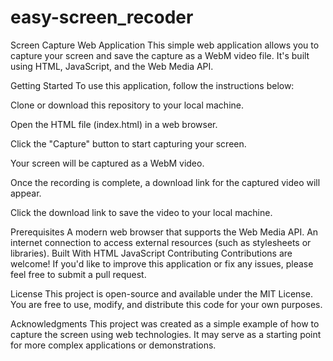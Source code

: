 # easy-screen_recoder

Screen Capture Web Application
This simple web application allows you to capture your screen and save the capture as a WebM video file. It's built using HTML, JavaScript, and the Web Media API.

Getting Started
To use this application, follow the instructions below:

Clone or download this repository to your local machine.

Open the HTML file (index.html) in a web browser.

Click the "Capture" button to start capturing your screen.

Your screen will be captured as a WebM video.

Once the recording is complete, a download link for the captured video will appear.

Click the download link to save the video to your local machine.

Prerequisites
A modern web browser that supports the Web Media API.
An internet connection to access external resources (such as stylesheets or libraries).
Built With
HTML
JavaScript
Contributing
Contributions are welcome! If you'd like to improve this application or fix any issues, please feel free to submit a pull request.

License
This project is open-source and available under the MIT License. You are free to use, modify, and distribute this code for your own purposes.

Acknowledgments
This project was created as a simple example of how to capture the screen using web technologies. It may serve as a starting point for more complex applications or demonstrations.

